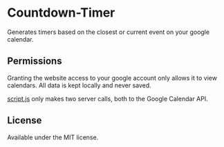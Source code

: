 # Countdown-Timer

Generates timers based on the closest or current event on your google calendar.

## Permissions

Granting the website access to your google account only allows it to view calendars. All data is kept locally and never saved.

[script.js](./script.js) only makes two server calls, both to the Google Calendar API.

## License

Available under the MIT license.